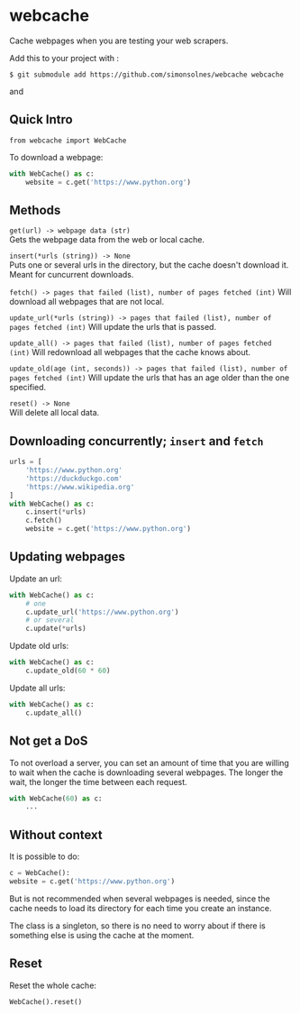 # webcache
Cache webpages when you are testing your web scrapers.

Add this to your project with :

`$ git submodule add https://github.com/simonsolnes/webcache webcache`

and

## Quick Intro

```python3
from webcache import WebCache
```

To download a webpage:
```python
with WebCache() as c:
	website = c.get('https://www.python.org')
```

## Methods

`get(url) -> webpage data (str)`  
Gets the webpage data from the web or local cache.

`insert(*urls (string)) -> None`  
Puts one or several urls in the directory, but the cache doesn't download it. Meant for cuncurrent downloads.

`fetch() -> pages that failed (list), number of pages fetched (int)` 
Will download all webpages that are not local.

`update_url(*urls (string)) -> pages that failed (list), number of pages fetched (int)` 
Will update the urls that is passed.

`update_all() -> pages that failed (list), number of pages fetched (int)` 
Will redownload all webpages that the cache knows about.

`update_old(age (int, seconds)) -> pages that failed (list), number of pages fetched (int)` 
Will update the urls that has an age older than the one specified.

`reset() -> None`  
Will delete all local data.


## Downloading concurrently; `insert` and `fetch`

```python
urls = [
	'https://www.python.org'
	'https://duckduckgo.com'
	'https://www.wikipedia.org'
]
with WebCache() as c:
	c.insert(*urls)
	c.fetch()
	website = c.get('https://www.python.org')
```

## Updating webpages

Update an url:
```python
with WebCache() as c:
	# one
	c.update_url('https://www.python.org')
	# or several
	c.update(*urls)
```

Update old urls:
```python
with WebCache() as c:
	c.update_old(60 * 60)
```

Update all urls:
```python
with WebCache() as c:
	c.update_all()
```

## Not get a DoS
To not overload a server, you can set an amount of time that you are willing to wait when the cache is downloading several webpages. The longer the wait, the longer the time between each request.

```python
with WebCache(60) as c:
	...
```

## Without context
It is possible to do:
```python
c = WebCache():
website = c.get('https://www.python.org')
```
But is not recommended when several webpages is needed, since the cache needs to load its directory for each time you create an instance.

The class is a singleton, so there is no need to worry about if there is something else is using the cache at the moment.

## Reset
Reset the whole cache:
```python
WebCache().reset()
```
